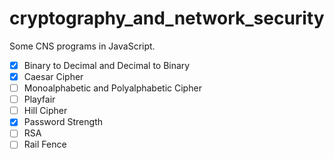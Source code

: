 # cryptography_and_network_security
Some CNS programs in JavaScript.

- [x] Binary to Decimal and Decimal to Binary
- [x] Caesar Cipher
- [ ] Monoalphabetic and Polyalphabetic Cipher
- [ ] Playfair
- [ ] Hill Cipher
- [x] Password Strength
- [ ] RSA
- [ ] Rail Fence
